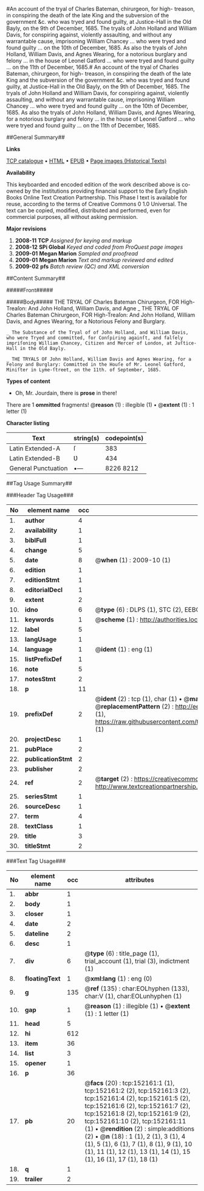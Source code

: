 #An account of the tryal of Charles Bateman, chirurgeon, for high- treason, in conspiring the death of the late King and the subversion of the government &c. who was tryed and found guilty, at Justice-Hall in the Old Bayly, on the 9th of December, 1685. The tryals of John Holland and William Davis, for conspiring against, violently assaulting, and without any warrantable cause, imprisoning William Chancey ... who were tryed and found guilty ... on the 10th of December, 1685. As also the tryals of John Holland, William Davis, and Agnes Wearing, for a notorious burglary and felony ... in the house of Leonel Gatford ... who were tryed and found guilty ... on the 11th of December, 1685.#
An account of the tryal of Charles Bateman, chirurgeon, for high- treason, in conspiring the death of the late King and the subversion of the government &c. who was tryed and found guilty, at Justice-Hall in the Old Bayly, on the 9th of December, 1685. The tryals of John Holland and William Davis, for conspiring against, violently assaulting, and without any warrantable cause, imprisoning William Chancey ... who were tryed and found guilty ... on the 10th of December, 1685. As also the tryals of John Holland, William Davis, and Agnes Wearing, for a notorious burglary and felony ... in the house of Leonel Gatford ... who were tryed and found guilty ... on the 11th of December, 1685.

##General Summary##

**Links**

[TCP catalogue](http://www.ota.ox.ac.uk/tcp/)  • 
[HTML](http://tei.it.ox.ac.uk/tcp/Texts-HTML/free/A75/A75778.html)  • 
[EPUB](http://tei.it.ox.ac.uk/tcp/Texts-EPUB/free/A75/A75778.epub) • 
[Page images (Historical Texts)](https://data.historicaltexts.jisc.ac.uk/view?pubId=eebo-38875499e&pageId=eebo-38875499e-152161-1)

**Availability**

This keyboarded and encoded edition of the
	       work described above is co-owned by the institutions
	       providing financial support to the Early English Books
	       Online Text Creation Partnership. This Phase I text is
	       available for reuse, according to the terms of Creative
	       Commons 0 1.0 Universal. The text can be copied,
	       modified, distributed and performed, even for
	       commercial purposes, all without asking permission.

**Major revisions**

1. __2008-11__ __TCP__ *Assigned for keying and markup*
1. __2008-12__ __SPi Global__ *Keyed and coded from ProQuest page images*
1. __2009-01__ __Megan Marion__ *Sampled and proofread*
1. __2009-01__ __Megan Marion__ *Text and markup reviewed and edited*
1. __2009-02__ __pfs__ *Batch review (QC) and XML conversion*

##Content Summary##

#####Front#####

#####Body#####
THE TRYAL OF Charles Bateman Chirurgeon, FOR High-Treaſon: And John Holland, William Davis, and Agne
    _ THE TRYAL OF Charles Bateman Chirurgeon, FOR High-Treaſon: And John Holland, William Davis, and Agnes Wearing, for a Notorious Felony and Burglary.

    _ The Substance of the Tryal of of John Holland, and William Davis, who were Tryed and committed, for Conſpiring againſt, and falſely impriſoning William Chancey, Citizen and Mercer of London, at Juſtice-Hall in the Old Bayly.

    _ THE TRYALS OF John Holland, William Davis and Agnes Wearing, for a Felony and Burglary: Committed in the Houſe of Mr. Leonel Gatford, Miniſter in Lyme-ſtreet, on the 11th. of September, 1685.

**Types of content**

  * Oh, Mr. Jourdain, there is **prose** in there!

There are 1 **ommitted** fragments! 
 @__reason__ (1) : illegible (1)  •  @__extent__ (1) : 1 letter (1)

**Character listing**


|Text|string(s)|codepoint(s)|
|---|---|---|
|Latin Extended-A|ſ|383|
|Latin Extended-B|Ʋ|434|
|General Punctuation|•—|8226 8212|

##Tag Usage Summary##

###Header Tag Usage###

|No|element name|occ|attributes|
|---|---|---|---|
|1.|__author__|4||
|2.|__availability__|1||
|3.|__biblFull__|1||
|4.|__change__|5||
|5.|__date__|8| @__when__ (1) : 2009-10 (1)|
|6.|__edition__|1||
|7.|__editionStmt__|1||
|8.|__editorialDecl__|1||
|9.|__extent__|2||
|10.|__idno__|6| @__type__ (6) : DLPS (1), STC (2), EEBO-CITATION (1), OCLC (1), VID (1)|
|11.|__keywords__|1| @__scheme__ (1) : http://authorities.loc.gov/ (1)|
|12.|__label__|5||
|13.|__langUsage__|1||
|14.|__language__|1| @__ident__ (1) : eng (1)|
|15.|__listPrefixDef__|1||
|16.|__note__|5||
|17.|__notesStmt__|2||
|18.|__p__|11||
|19.|__prefixDef__|2| @__ident__ (2) : tcp (1), char (1)  •  @__matchPattern__ (2) : ([0-9\-]+):([0-9IVX]+) (1), (.+) (1)  •  @__replacementPattern__ (2) : http://eebo.chadwyck.com/downloadtiff?vid=$1&page=$2 (1), https://raw.githubusercontent.com/textcreationpartnership/Texts/master/tcpchars.xml#$1 (1)|
|20.|__projectDesc__|1||
|21.|__pubPlace__|2||
|22.|__publicationStmt__|2||
|23.|__publisher__|2||
|24.|__ref__|2| @__target__ (2) : https://creativecommons.org/publicdomain/zero/1.0/ (1), http://www.textcreationpartnership.org/docs/. (1)|
|25.|__seriesStmt__|1||
|26.|__sourceDesc__|1||
|27.|__term__|4||
|28.|__textClass__|1||
|29.|__title__|3||
|30.|__titleStmt__|2||


###Text Tag Usage###

|No|element name|occ|attributes|
|---|---|---|---|
|1.|__abbr__|1||
|2.|__body__|1||
|3.|__closer__|1||
|4.|__date__|2||
|5.|__dateline__|2||
|6.|__desc__|1||
|7.|__div__|6| @__type__ (6) : title_page (1), trial_account (1), trial (3), indictment (1)|
|8.|__floatingText__|1| @__xml:lang__ (1) : eng (0)|
|9.|__g__|135| @__ref__ (135) : char:EOLhyphen (133), char:V (1), char:EOLunhyphen (1)|
|10.|__gap__|1| @__reason__ (1) : illegible (1)  •  @__extent__ (1) : 1 letter (1)|
|11.|__head__|5||
|12.|__hi__|612||
|13.|__item__|36||
|14.|__list__|3||
|15.|__opener__|1||
|16.|__p__|36||
|17.|__pb__|20| @__facs__ (20) : tcp:152161:1 (1), tcp:152161:2 (2), tcp:152161:3 (2), tcp:152161:4 (2), tcp:152161:5 (2), tcp:152161:6 (2), tcp:152161:7 (2), tcp:152161:8 (2), tcp:152161:9 (2), tcp:152161:10 (2), tcp:152161:11 (1)  •  @__rendition__ (2) : simple:additions (2)  •  @__n__ (18) : 1 (1), 2 (1), 3 (1), 4 (1), 5 (1), 6 (1), 7 (1), 8 (1), 9 (1), 10 (1), 11 (1), 12 (1), 13 (1), 14 (1), 15 (1), 16 (1), 17 (1), 18 (1)|
|18.|__q__|1||
|19.|__trailer__|2||

